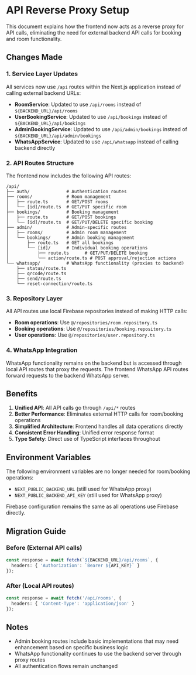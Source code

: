 # API Reverse Proxy Setup

This document explains how the frontend now acts as a reverse proxy for API calls, eliminating the need for external backend API calls for booking and room functionality.

## Changes Made

### 1. Service Layer Updates
All services now use `/api` routes within the Next.js application instead of calling external backend URLs:

- **RoomService**: Updated to use `/api/rooms` instead of `${BACKEND_URL}/api/rooms`
- **UserBookingService**: Updated to use `/api/bookings` instead of `${BACKEND_URL}/api/bookings`
- **AdminBookingService**: Updated to use `/api/admin/bookings` instead of `${BACKEND_URL}/api/admin/bookings`
- **WhatsAppService**: Updated to use `/api/whatsapp` instead of calling backend directly

### 2. API Routes Structure
The frontend now includes the following API routes:

```
/api/
├── auth/              # Authentication routes
├── rooms/             # Room management
│   ├── route.ts       # GET/POST rooms
│   └── [id]/route.ts  # GET/PUT specific room
├── bookings/          # Booking management
│   ├── route.ts       # GET/POST bookings
│   └── [id]/route.ts  # GET/PUT/DELETE specific booking
├── admin/             # Admin-specific routes
│   ├── rooms/         # Admin room management
│   └── bookings/      # Admin booking management
│       ├── route.ts   # GET all bookings
│       └── [id]/      # Individual booking operations
│           ├── route.ts      # GET/PUT/DELETE booking
│           └── action/route.ts # POST approval/rejection actions
└── whatsapp/          # WhatsApp functionality (proxies to backend)
    ├── status/route.ts
    ├── qrcode/route.ts
    ├── send/route.ts
    └── reset-connection/route.ts
```

### 3. Repository Layer
All API routes use local Firebase repositories instead of making HTTP calls:

- **Room operations**: Use `@/repositories/room.repository.ts`
- **Booking operations**: Use `@/repositories/booking.repository.ts`
- **User operations**: Use `@/repositories/user.repository.ts`

### 4. WhatsApp Integration
WhatsApp functionality remains on the backend but is accessed through local API routes that proxy the requests. The frontend WhatsApp API routes forward requests to the backend WhatsApp server.

## Benefits

1. **Unified API**: All API calls go through `/api/*` routes
2. **Better Performance**: Eliminates external HTTP calls for room/booking operations
3. **Simplified Architecture**: Frontend handles all data operations directly
4. **Consistent Error Handling**: Unified error response format
5. **Type Safety**: Direct use of TypeScript interfaces throughout

## Environment Variables
The following environment variables are no longer needed for room/booking operations:
- `NEXT_PUBLIC_BACKEND_URL` (still used for WhatsApp proxy)
- `NEXT_PUBLIC_BACKEND_API_KEY` (still used for WhatsApp proxy)

Firebase configuration remains the same as all operations use Firebase directly.

## Migration Guide

### Before (External API calls)
```typescript
const response = await fetch(`${BACKEND_URL}/api/rooms`, {
  headers: { 'Authorization': `Bearer ${API_KEY}` }
});
```

### After (Local API routes)
```typescript
const response = await fetch('/api/rooms', {
  headers: { 'Content-Type': 'application/json' }
});
```

## Notes
- Admin booking routes include basic implementations that may need enhancement based on specific business logic
- WhatsApp functionality continues to use the backend server through proxy routes
- All authentication flows remain unchanged
